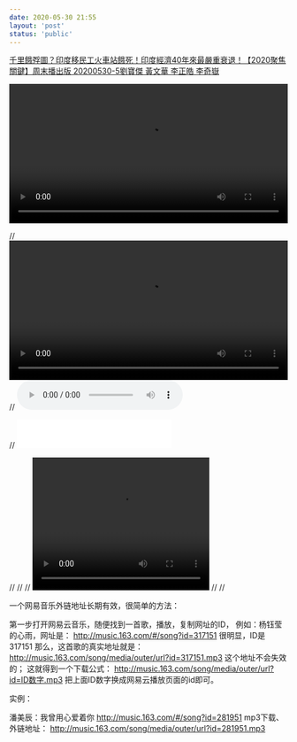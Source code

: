 ```yaml
---
date: 2020-05-30 21:55
layout: 'post'
status: 'public'
---
```


[千里餓殍圖？印度移民工火車站餓死！印度經濟40年來最嚴重衰退！【2020聚焦關鍵】周末播出版 20200530-5劉寶傑 黃文華 李正皓 李奇嶽](https://www.youtube.com/watch?v=0uuool6Ycrg)



<video width="100%" controls="controls" autoplay="autoplay" ><source src="https://github.com/behalcyon/cited_video/raw/master/Copenhagen%20Vacation%20Travel%20Guide%20%7C%20Expedia.mp4" autoplay controls ></video>

// <video width="100%" controls="controls"><source src="https://media.w3.org/2010/05/sintel/trailer.mp4" autoplay controls ></video>
//  <audio src="http://music.163.com/song/media/outer/url?id=281951.mp3" autoplay loop controls ></audio>

// <iframe frameborder="no" border="0" marginwidth="0" marginheight="0" width=280 height=52 allow="autoplay" src="//music.163.com/outchain/player?type=2&id=28949359&auto=1"></iframe>


// <html>
// <body>
// <video width="320" height="240" controls="controls" autoplay="autoplay">
// <source src="https://media.w3.org/2010/05/sintel/trailer.mp4" type="video/mp4" />  
// </video>
// </body>
// </html>


一个网易音乐外链地址长期有效，很简单的方法：

第一步打开网易云音乐，随便找到一首歌，播放，复制网址的ID，
例如：杨钰莹的心雨，网址是：
http://music.163.com/#/song?id=317151
很明显，ID是317151
那么，这首歌的真实地址就是：
http://music.163.com/song/media/outer/url?id=317151.mp3
这个地址不会失效的；
这就得到一个下载公式：
http://music.163.com/song/media/outer/url?id=ID数字.mp3
把上面ID数字换成网易云播放页面的id即可。

实例：

潘美辰：我曾用心爱着你
http://music.163.com/#/song?id=281951
mp3下载、外链地址：
http://music.163.com/song/media/outer/url?id=281951.mp3